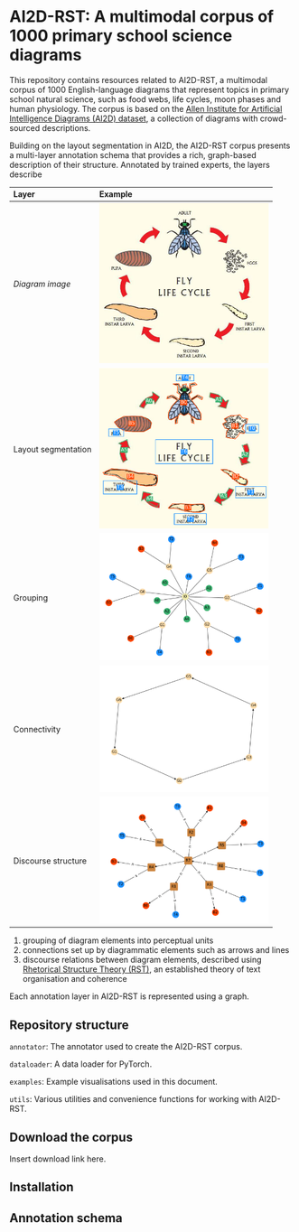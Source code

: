 # AI2D-RST: A multimodal corpus of 1000 primary school science diagrams

This repository contains resources related to AI2D-RST, a multimodal corpus of 1000 English-language diagrams that represent topics in primary school natural science, such as food webs, life cycles, moon phases and human physiology. The corpus is based on the [Allen Institute for Artificial Intelligence Diagrams (AI2D) dataset](https://allenai.org/plato/diagram-understanding/), a collection of diagrams with crowd-sourced descriptions. 

Building on the layout segmentation in AI2D, the AI2D-RST corpus presents a multi-layer annotation schema that provides a rich, graph-based description of their structure. Annotated by trained experts, the layers describe

| Layer | Example |
|:----- | :------- |
| *Diagram image* | <img src="examples/2185.png" width=300> | 
| Layout segmentation | <img src="examples/segmentation_2185.png" width=300> |
| Grouping | <img src="examples/layout_2185.png" width=300> | 
| Connectivity | <img src="examples/connectivity_2185.png" width=300> | 
| Discourse structure | <img src="examples/rst_2185.png" width=300> | 



  1. grouping of diagram elements into perceptual units
  2. connections set up by diagrammatic elements such as arrows and lines
  3. discourse relations between diagram elements, described using [Rhetorical Structure Theory (RST)](http://sfu.ca/rst/), an established theory of text organisation and coherence

Each annotation layer in AI2D-RST is represented using a graph.



## Repository structure

`annotator`: The annotator used to create the AI2D-RST corpus.

`dataloader`: A data loader for PyTorch.

`examples`: Example visualisations used in this document.

`utils`: Various utilities and convenience functions for working with AI2D-RST.

## Download the corpus

Insert download link here.

## Installation

## Annotation schema
